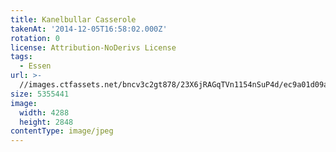 ```yaml
---
title: Kanelbullar Casserole
takenAt: '2014-12-05T16:58:02.000Z'
rotation: 0
license: Attribution-NoDerivs License
tags:
  - Essen
url: >-
  //images.ctfassets.net/bncv3c2gt878/23X6jRAGqTVn1154nSuP4d/ec9a01d09a57f01ecf879ea6ae65fc84/kanelbullar-casserole_15953286755_o
size: 5355441
image:
  width: 4288
  height: 2848
contentType: image/jpeg
---
```


